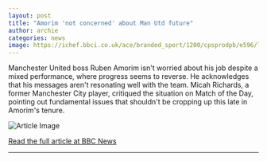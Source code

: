```yaml
---
layout: post
title: "Amorim 'not concerned' about Man Utd future"
author: archie
categories: news
image: https://ichef.bbci.co.uk/ace/branded_sport/1200/cpsprodpb/e596/live/79df0680-9bc4-11f0-928c-71dbb8619e94.jpg
---
```

Manchester United boss Ruben Amorim isn't worried about his job despite a mixed performance, where progress seems to reverse. He acknowledges that his messages aren't resonating well with the team. Micah Richards, a former Manchester City player, critiqued the situation on Match of the Day, pointing out fundamental issues that shouldn't be cropping up this late in Amorim's tenure.

![Article Image](https://ichef.bbci.co.uk/ace/branded_sport/1200/cpsprodpb/e596/live/79df0680-9bc4-11f0-928c-71dbb8619e94.jpg)

[Read the full article at BBC News](https://www.bbc.com/sport/football/articles/cqlzg573wz7o?at_medium=RSS&at_campaign=rss)

---
